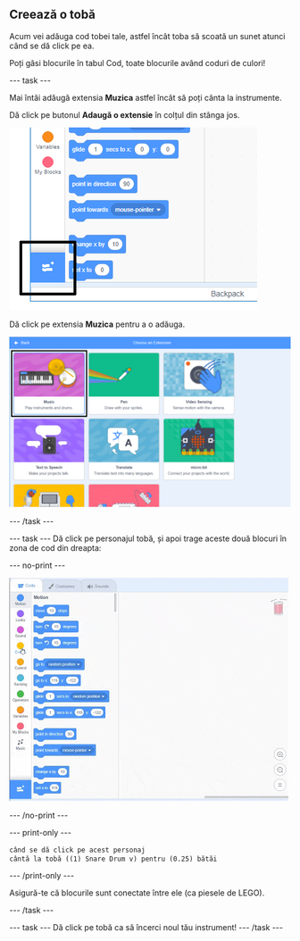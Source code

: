 ## Creează o tobă

Acum vei adăuga cod tobei tale, astfel încât toba să scoată un sunet atunci când se dă click pe ea.

Poți găsi blocurile în tabul Cod, toate blocurile având coduri de culori!

\--- task \---

Mai întâi adăugă extensia **Muzica** astfel încât să poți cânta la instrumente.

Dă click pe butonul **Adaugă o extensie** în colțul din stânga jos.

![butonul de adaugă extensie evidențiat](images/add-extension-annotated.png)

Dă click pe extensia **Muzica** pentru a o adăuga.

![music extension highlighted](images/click-music-annotated.png)

\--- /task \---

\--- task \--- Dă click pe personajul tobă, și apoi trage aceste două blocuri în zona de cod din dreapta:

\--- no-print \---

![captură de ecran](images/connect-block.gif)

\--- /no-print \---

\--- print-only \---

```blocks3
când se dă click pe acest personaj
cântă la tobă ((1) Snare Drum v) pentru (0.25) bătăi
```

\--- /print-only \---

Asigură-te că blocurile sunt conectate între ele (ca piesele de LEGO).

\--- /task \---

\--- task \--- Dă click pe tobă ca să încerci noul tău instrument! \--- /task \---